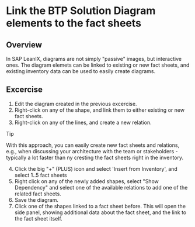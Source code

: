 # Link the BTP Solution Diagram elements to the fact sheets

## Overview
In SAP LeanIX, diagrams are not simply "passive" images, but interactive ones. The diagram elemets can be linked to existing or new fact sheets, and existing inventory data can be used to easily create diagrams.

## Excercise

1. Edit the diagram created in the previous excercise.
2. Right-click on any of the shape, and link them to either existing or new fact sheets.
3. Right-click on any of the lines, and create a new relation.
> [!TIP]
> With this approach, you can easily create new fact sheets and relations, e.g., when discussing your architecture with the team or stakeholders - typically a lot faster than ny cresting the fact sheets right in the inventory.
4. Click the big "+" (PLUS) icon and select 'Insert from Inventory', and select 1..5 fact sheets
5. Right click on any of the newly added shapes, select "Show Dependency" and select one of the available relations to add one of the related fact sheets.
6. Save the diagram.
7. Click one of the shapes linked to a fact sheet before. This will open the side panel, showing additional data about the fact sheet, and the link to the fact sheet itself. 
